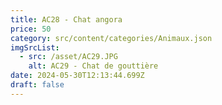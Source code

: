 ```yaml
---
title: AC28 - Chat angora
price: 50
category: src/content/categories/Animaux.json
imgSrcList:
  - src: /asset/AC29.JPG
    alt: AC29 - Chat de gouttière
date: 2024-05-30T12:13:44.699Z
draft: false
---
```


